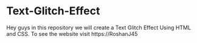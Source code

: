 # Text-Glitch-Effect
Hey guys in this repository we will create a Text Glitch Effect Using HTML and CSS. To see the website visit https://RoshanJ45
